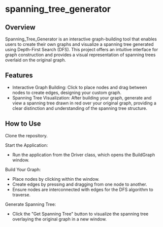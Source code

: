 # spanning_tree_generator

## Overview
Spanning_Tree_Generator is an interactive graph-building tool that enables users to create their own graphs and visualize a spanning tree generated using Depth-First Search (DFS). This project offers an intuitive interface for graph construction and provides a visual representation of spanning trees overlaid on the original graph.

## Features
- Interactive Graph Building: Click to place nodes and drag between nodes to create edges, designing your custom graph.
- Spanning Tree Visualization: After building your graph, generate and view a spanning tree drawn in red over your original graph, providing a clear distinction and understanding of the spanning tree structure.

## How to Use

Clone the repository.

Start the Application: 
- Run the application from the Driver class, which opens the BuildGraph window.
  
Build Your Graph:
- Place nodes by clicking within the window.
- Create edges by pressing and dragging from one node to another.
- Ensure nodes are interconnected with edges for the DFS algorithm to traverse.

Generate Spanning Tree: 
- Click the "Get Spanning Tree" button to visualize the spanning tree overlaying the original graph in a new window.

